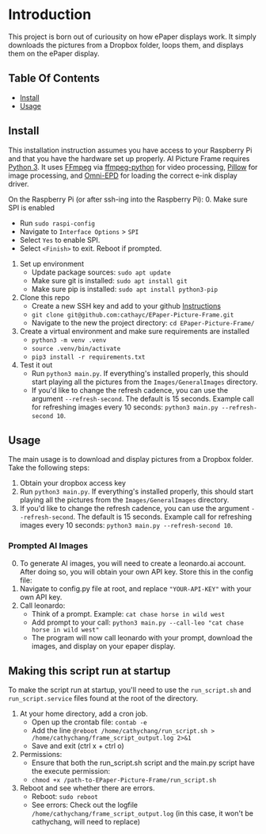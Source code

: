 # Introduction

This project is born out of curiousity on how ePaper displays work. It simply downloads the pictures from a Dropbox folder, loops them, and displays them on the ePaper display.

## Table Of Contents

- [Install](#install)
- [Usage](#usage)

## Install

This installation instruction assumes you have access to your Raspberry Pi and that you have the hardware set up properly. AI Picture Frame requires [Python 3](https://www.python.org). It uses [FFmpeg](https://ffmpeg.org) via [ffmpeg-python](https://github.com/kkroening/ffmpeg-python) for video processing, [Pillow](https://python-pillow.org) for image processing, and [Omni-EPD](https://github.com/robweber/omni-epd) for loading the correct e-ink display driver.

On the Raspberry Pi (or after ssh-ing into the Raspberry Pi):
0. Make sure SPI is enabled
   * Run `sudo raspi-config`
   * Navigate to `Interface Options` > `SPI`
   * Select `Yes` to enable SPI.
   * Select `<Finish>` to exit. Reboot if prompted.
1. Set up environment
   * Update package sources: `sudo apt update`
   * Make sure git is installed: `sudo apt install git`
   * Make sure pip is installed: `sudo apt install python3-pip`
2. Clone this repo
   * Create a new SSH key and add to your github [Instructions](https://phoenixnap.com/kb/git-clone-ssh)
   * `git clone git@github.com:cathayc/EPaper-Picture-Frame.git`
   * Navigate to the new the project directory: `cd EPaper-Picture-Frame/`
4. Create a virtual environment and make sure requirements are installed
   * `python3 -m venv .venv`
   * `source .venv/bin/activate`
   * `pip3 install -r requirements.txt`
5. Test it out
   * Run `python3 main.py`. If everything's installed properly, this should start playing all the pictures from the `Images/GeneralImages` directory.
   * If you'd like to change the refresh cadence, you can use the argument `--refresh-second`. The default is 15 seconds. Example call for refreshing images every 10 seconds: `python3 main.py --refresh-second 10`.

## Usage
The main usage is to download and display pictures from a Dropbox folder. Take the following steps:
1. Obtain your dropbox access key 
2. Run `python3 main.py`. If everything's installed properly, this should start playing all the pictures from the `Images/GeneralImages` directory.
3. If you'd like to change the refresh cadence, you can use the argument `--refresh-second`. The default is 15 seconds. Example call for refreshing images every 10 seconds: `python3 main.py --refresh-second 10`.

### Prompted AI Images
0. To generate AI images, you will need to create a leonardo.ai account. After doing so, you will obtain your own API key. Store this in the config file:
1. Navigate to config.py file at root, and replace `"YOUR-API-KEY"` with your own API key.
2. Call leonardo:
   * Think of a prompt. Example: `cat chase horse in wild west`
   * Add prompt to your call: `python3 main.py --call-leo "cat chase horse in wild west"`
   * The program will now call leonardo with your prompt, download the images, and display on your epaper display.

## Making this script run at startup

To make the script run at startup, you'll need to use the `run_script.sh` and `run_script.service` files found at the root of the directory.

1. At your home directory, add a cron job.
   * Open up the crontab file: `contab -e`
   * Add the line `@reboot /home/cathychang/run_script.sh > /home/cathychang/frame_script_output.log 2>&1`
   * Save and exit (ctrl x + ctrl o)
2. Permissions:
   * Ensure that both the run_script.sh script and the main.py script have the execute permission:
   * `chmod +x /path-to-EPaper-Picture-Frame/run_script.sh`
3. Reboot and see whether there are errors.
   * Reboot: `sudo reboot`
   * See errors: Check out the logfile `/home/cathychang/frame_script_output.log` (in this case, it won't be cathychang, will need to replace)

  



